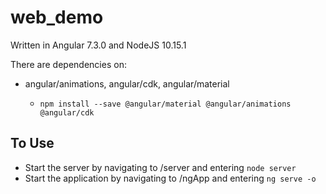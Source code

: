 # web_demo

Written in Angular 7.3.0 and NodeJS 10.15.1

There are dependencies on:
- angular/animations, angular/cdk, angular/material 

  - `npm install --save @angular/material @angular/animations @angular/cdk`


## To Use
- Start the server by navigating to /server and entering `node server`
- Start the application by navigating to /ngApp and entering `ng serve -o`
